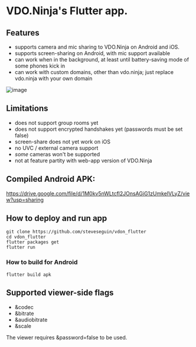 # VDO.Ninja's Flutter app.

## Features

- supports camera and mic sharing to VDO.Ninja on Android and iOS.
- supports screen-sharing on Android, with mic support available
- can work when in the background, at least until battery-saving mode of some phones kick in
- can work with custom domains, other than vdo.ninja; just replace vdo.ninja with your own domain

![image](https://user-images.githubusercontent.com/2575698/140071038-4ec561f5-93a1-4171-aafa-e51563ed38af.png)


## Limitations

- does not support group rooms yet
- does not support encrypted handshakes yet (passwords must be set false)
- screen-share does not yet work on iOS
- no UVC / external camera support
- *some* cameras won't be supported
- not at feature partity with web-app version of VDO.Ninja

## Compiled Android APK:

https://drive.google.com/file/d/1M0kv5nWLtcfl2JOnsAGiG1zUmkeIVLyZ/view?usp=sharing


## How to deploy and run app
```
git clone https://github.com/steveseguin/vdon_flutter
cd vdon_flutter
flutter packages get
flutter run
```

### How to build for Android
```
flutter build apk
```

## Supported viewer-side flags

- &codec
- &bitrate
- &audiobitrate
- &scale

The viewer requires &password=false to be used.
